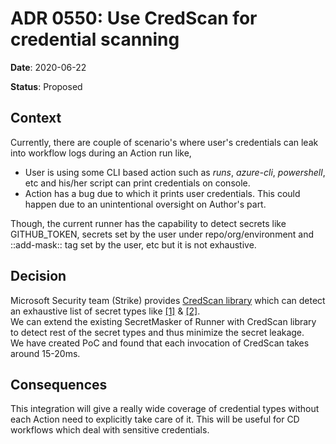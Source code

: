 # ADR 0550: Use CredScan for credential scanning

**Date**: 2020-06-22

**Status**: Proposed

## Context
Currently, there are couple of scenario's where user's credentials can leak into workflow logs during an Action run like,
- User is using some CLI based action such as *runs*, *azure-cli*, *powershell*, etc and his/her script can print credentials on console.
- Action has a bug due to which it prints user credentials. This could happen due to an unintentional oversight on Author's part.

Though, the current runner has the capability to detect secrets like GITHUB_TOKEN, secrets set by the user under repo/org/environment and ::add-mask:: tag set by the user, etc but it is not exhaustive.

## Decision
Microsoft Security team (Strike) provides [CredScan library](https://strikecommunity.azurewebsites.net/articles/4114/credential-scanner-overview.html) which can detect an exhaustive list of secret types like [[1]](https://strikecommunity.azurewebsites.net/articles/7016/credential-types-detected-by-credscan-v2.html) & [[2]](https://github.com/milidoshi26/runner/blob/main/src/Misc/layoutbin/ConfigFiles/FullTextProvider.json).\
We can extend the existing SecretMasker of Runner with CredScan library to detect rest of the secret types and thus minimize the secret leakage.\
We have created PoC and found that each invocation of CredScan takes around 15-20ms.

## Consequences
This integration will give a really wide coverage of credential types without each Action need to explicitly take care of it. This will be useful for CD workflows which deal with sensitive credentials.
